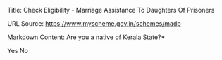 Title: Check Eligibility - Marriage Assistance To Daughters Of Prisoners

URL Source: https://www.myscheme.gov.in/schemes/madp

Markdown Content:
Are you a native of Kerala State?\*

Yes No
